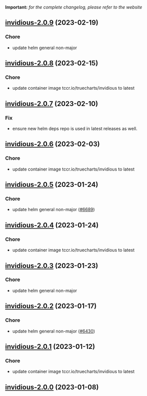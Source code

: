 **Important:**
*for the complete changelog, please refer to the website*




## [invidious-2.0.9](https://github.com/truecharts/charts/compare/invidious-2.0.8...invidious-2.0.9) (2023-02-19)

### Chore

- update helm general non-major
  
  


## [invidious-2.0.8](https://github.com/truecharts/charts/compare/invidious-2.0.7...invidious-2.0.8) (2023-02-15)

### Chore

- update container image tccr.io/truecharts/invidious to latest
  
  


## [invidious-2.0.7](https://github.com/truecharts/charts/compare/invidious-2.0.6...invidious-2.0.7) (2023-02-10)

### Fix

- ensure new helm deps repo is used in latest releases as well.
  
  


## [invidious-2.0.6](https://github.com/truecharts/charts/compare/invidious-2.0.5...invidious-2.0.6) (2023-02-03)

### Chore

- update container image tccr.io/truecharts/invidious to latest
  
  


## [invidious-2.0.5](https://github.com/truecharts/charts/compare/invidious-2.0.4...invidious-2.0.5) (2023-01-24)

### Chore

- update helm general non-major ([#6689](https://github.com/truecharts/charts/issues/6689))
  
  


## [invidious-2.0.4](https://github.com/truecharts/charts/compare/invidious-2.0.3...invidious-2.0.4) (2023-01-24)

### Chore

- update container image tccr.io/truecharts/invidious to latest
  
  


## [invidious-2.0.3](https://github.com/truecharts/charts/compare/invidious-2.0.2...invidious-2.0.3) (2023-01-23)

### Chore

- update helm general non-major
  
  


## [invidious-2.0.2](https://github.com/truecharts/charts/compare/invidious-2.0.1...invidious-2.0.2) (2023-01-17)

### Chore

- update helm general non-major ([#6430](https://github.com/truecharts/charts/issues/6430))
  
  


## [invidious-2.0.1](https://github.com/truecharts/charts/compare/invidious-2.0.0...invidious-2.0.1) (2023-01-12)

### Chore

- update container image tccr.io/truecharts/invidious to latest
  
  


## [invidious-2.0.0](https://github.com/truecharts/charts/compare/invidious-1.0.10...invidious-2.0.0) (2023-01-08)

